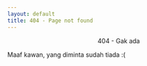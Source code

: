 ```yaml
---
layout: default
title: 404 - Page not found
---
```

<center><p>404 - Gak ada</p></center>

Maaf kawan, yang diminta sudah tiada :(
